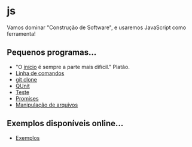 # js
Vamos dominar "Construção de Software", e usaremos JavaScript como ferramenta!

## Pequenos programas...
- "O [início](inicio) é sempre a parte mais difícil." Platão.
- [Linha de comandos](command-line)
- [git clone](https://asciinema.org/a/161953)
- [QUnit](qunit)
- [Teste](teste)
- [Promises](promises)
- [Manipulação de arquivos](filesystem)


## Exemplos disponíveis online...
- [Exemplos](exemplos)